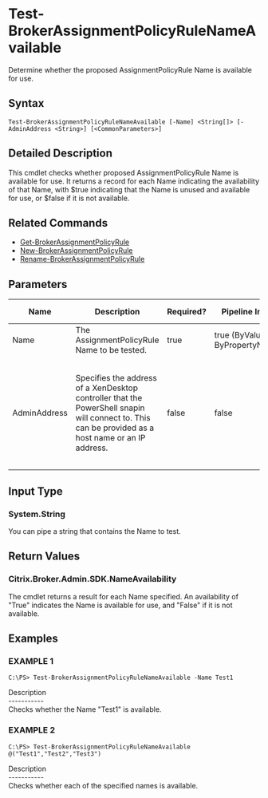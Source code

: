 ﻿# Test-BrokerAssignmentPolicyRuleNameAvailable

   Determine whether the proposed AssignmentPolicyRule Name is available for use.

## Syntax
```
Test-BrokerAssignmentPolicyRuleNameAvailable [-Name] <String[]> [-AdminAddress <String>] [<CommonParameters>]
```

## Detailed Description
   This cmdlet checks whether proposed AssignmentPolicyRule Name is available for use. It returns a record for each Name indicating the availability of that Name, with $true indicating that the Name is unused and available for use, or $false if it is not available.

## Related Commands
  * [Get-BrokerAssignmentPolicyRule](Get-BrokerAssignmentPolicyRule/)
  * [New-BrokerAssignmentPolicyRule](New-BrokerAssignmentPolicyRule/)
  * [Rename-BrokerAssignmentPolicyRule](Rename-BrokerAssignmentPolicyRule/)
## Parameters

| Name   | Description | Required? | Pipeline Input | Default Value |
| --- | --- | --- | --- | --- |
| Name | The AssignmentPolicyRule Name to be tested. | true | true (ByValue, ByPropertyName) |  |
| AdminAddress | Specifies the address of a XenDesktop controller that the PowerShell snapin will connect to. This can be provided as a host name or an IP address. | false | false | Localhost. Once a value is provided by any cmdlet, this value will become the default. |

## Input Type
### System.String
   You can pipe a string that contains the Name to test.
## Return Values
### Citrix.Broker.Admin.SDK.NameAvailability
   The cmdlet returns a result for each Name specified. An availability of "True" indicates the Name is available for use, and "False" if it is not available.
## Examples

### EXAMPLE 1
```
C:\PS> Test-BrokerAssignmentPolicyRuleNameAvailable -Name Test1
```
   Description<br>-----------<br>Checks whether the Name "Test1" is available.
### EXAMPLE 2
```
C:\PS> Test-BrokerAssignmentPolicyRuleNameAvailable @("Test1","Test2","Test3")
```
   Description<br>-----------<br>Checks whether each of the specified names is available.
